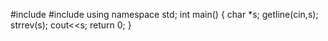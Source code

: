 #include <iostream>
#include <string>
using namespace std;
int main()
{
char *s;
getline(cin,s);
strrev(s);
cout<<s;
return 0;
}
